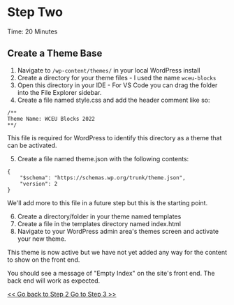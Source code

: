 # Step Two

Time: 20 Minutes

## Create a Theme Base

1. Navigate to `/wp-content/themes/` in your local WordPress install
2. Create a directory for your theme files - I used the name `wceu-blocks`
3. Open this directory in your IDE - For VS Code you can drag the folder into the File Explorer sidebar.
4. Create a file named style.css and add the header comment like so:

```
/**
Theme Name: WCEU Blocks 2022
**/
```
This file is required for WordPress to identify this directory as a theme that can be activated.

5. Create a file named theme.json with the following contents:

```
{
    "$schema": "https://schemas.wp.org/trunk/theme.json",
    "version": 2
}
```

We'll add more to this file in a future step but this is the starting point.

6. Create a directory/folder in your theme named templates
7. Create a file in the templates directory named index.html
8. Navigate to your WordPress admin area's themes screen and activate your new theme.

This theme is now active but we have not yet added any way for the content to show on the front end.

You should see a message of "Empty Index" on the site's front end. The back end will work as expected.

[<< Go back to Step 2 ](./step-2/README.md)
[Go to Step 3 >>](./step-3/README.md)
